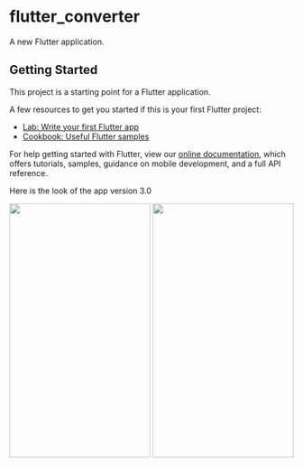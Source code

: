 # flutter_converter

A new Flutter application.

## Getting Started

This project is a starting point for a Flutter application.

A few resources to get you started if this is your first Flutter project:

- [Lab: Write your first Flutter app](https://flutter.io/docs/get-started/codelab)
- [Cookbook: Useful Flutter samples](https://flutter.io/docs/cookbook)

For help getting started with Flutter, view our 
[online documentation](https://flutter.io/docs), which offers tutorials, 
samples, guidance on mobile development, and a full API reference.

Here is the look of the app version 3.0

<img src="https://github.com/shivamvk/UnitConverter-native-app-on-Flutter/blob/v4.0/Screenshot_20181227-195700.jpg" height="450px" width="250px">
<img src="https://github.com/shivamvk/UnitConverter-native-app-on-Flutter/blob/v4.0/Screenshot_20181227-195700.jpg" height="450px" width="250px">
